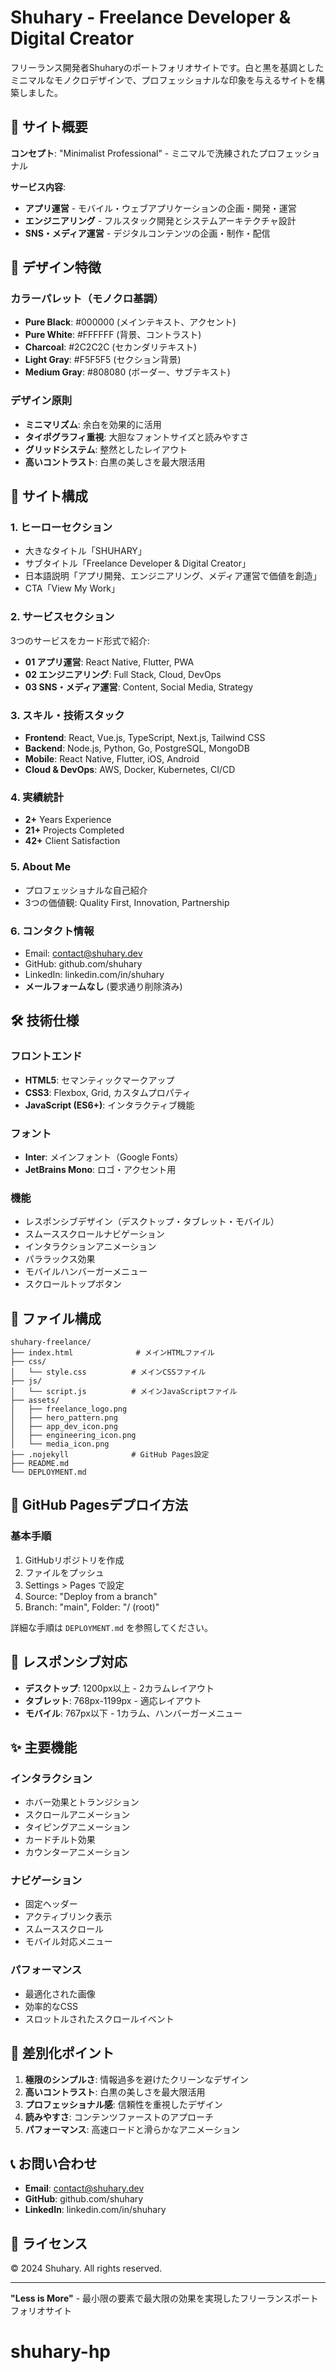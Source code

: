 # Shuhary - Freelance Developer & Digital Creator

フリーランス開発者Shuharyのポートフォリオサイトです。白と黒を基調としたミニマルなモノクロデザインで、プロフェッショナルな印象を与えるサイトを構築しました。

## 🎯 サイト概要

**コンセプト**: "Minimalist Professional" - ミニマルで洗練されたプロフェッショナル

**サービス内容**:
- **アプリ運営** - モバイル・ウェブアプリケーションの企画・開発・運営
- **エンジニアリング** - フルスタック開発とシステムアーキテクチャ設計
- **SNS・メディア運営** - デジタルコンテンツの企画・制作・配信

## 🎨 デザイン特徴

### カラーパレット（モノクロ基調）
- **Pure Black**: #000000 (メインテキスト、アクセント)
- **Pure White**: #FFFFFF (背景、コントラスト)
- **Charcoal**: #2C2C2C (セカンダリテキスト)
- **Light Gray**: #F5F5F5 (セクション背景)
- **Medium Gray**: #808080 (ボーダー、サブテキスト)

### デザイン原則
- **ミニマリズム**: 余白を効果的に活用
- **タイポグラフィ重視**: 大胆なフォントサイズと読みやすさ
- **グリッドシステム**: 整然としたレイアウト
- **高いコントラスト**: 白黒の美しさを最大限活用

## 📱 サイト構成

### 1. ヒーローセクション
- 大きなタイトル「SHUHARY」
- サブタイトル「Freelance Developer & Digital Creator」
- 日本語説明「アプリ開発、エンジニアリング、メディア運営で価値を創造」
- CTA「View My Work」

### 2. サービスセクション
3つのサービスをカード形式で紹介:
- **01 アプリ運営**: React Native, Flutter, PWA
- **02 エンジニアリング**: Full Stack, Cloud, DevOps
- **03 SNS・メディア運営**: Content, Social Media, Strategy

### 3. スキル・技術スタック
- **Frontend**: React, Vue.js, TypeScript, Next.js, Tailwind CSS
- **Backend**: Node.js, Python, Go, PostgreSQL, MongoDB
- **Mobile**: React Native, Flutter, iOS, Android
- **Cloud & DevOps**: AWS, Docker, Kubernetes, CI/CD

### 4. 実績統計
- **2+** Years Experience
- **21+** Projects Completed
- **42+** Client Satisfaction

### 5. About Me
- プロフェッショナルな自己紹介
- 3つの価値観: Quality First, Innovation, Partnership

### 6. コンタクト情報
- Email: contact@shuhary.dev
- GitHub: github.com/shuhary
- LinkedIn: linkedin.com/in/shuhary
- **メールフォームなし** (要求通り削除済み)

## 🛠️ 技術仕様

### フロントエンド
- **HTML5**: セマンティックマークアップ
- **CSS3**: Flexbox, Grid, カスタムプロパティ
- **JavaScript (ES6+)**: インタラクティブ機能

### フォント
- **Inter**: メインフォント（Google Fonts）
- **JetBrains Mono**: ロゴ・アクセント用

### 機能
- レスポンシブデザイン（デスクトップ・タブレット・モバイル）
- スムーススクロールナビゲーション
- インタラクションアニメーション
- パララックス効果
- モバイルハンバーガーメニュー
- スクロールトップボタン

## 📂 ファイル構成

```
shuhary-freelance/
├── index.html              # メインHTMLファイル
├── css/
│   └── style.css          # メインCSSファイル
├── js/
│   └── script.js          # メインJavaScriptファイル
├── assets/
│   ├── freelance_logo.png
│   ├── hero_pattern.png
│   ├── app_dev_icon.png
│   ├── engineering_icon.png
│   └── media_icon.png
├── .nojekyll              # GitHub Pages設定
├── README.md
└── DEPLOYMENT.md
```

## 🚀 GitHub Pagesデプロイ方法

### 基本手順
1. GitHubリポジトリを作成
2. ファイルをプッシュ
3. Settings > Pages で設定
4. Source: "Deploy from a branch"
5. Branch: "main", Folder: "/ (root)"

詳細な手順は `DEPLOYMENT.md` を参照してください。

## 📱 レスポンシブ対応

- **デスクトップ**: 1200px以上 - 2カラムレイアウト
- **タブレット**: 768px-1199px - 適応レイアウト
- **モバイル**: 767px以下 - 1カラム、ハンバーガーメニュー

## ✨ 主要機能

### インタラクション
- ホバー効果とトランジション
- スクロールアニメーション
- タイピングアニメーション
- カードチルト効果
- カウンターアニメーション

### ナビゲーション
- 固定ヘッダー
- アクティブリンク表示
- スムーススクロール
- モバイル対応メニュー

### パフォーマンス
- 最適化された画像
- 効率的なCSS
- スロットルされたスクロールイベント

## 🎯 差別化ポイント

1. **極限のシンプルさ**: 情報過多を避けたクリーンなデザイン
2. **高いコントラスト**: 白黒の美しさを最大限活用
3. **プロフェッショナル感**: 信頼性を重視したデザイン
4. **読みやすさ**: コンテンツファーストのアプローチ
5. **パフォーマンス**: 高速ロードと滑らかなアニメーション

## 📞 お問い合わせ

- **Email**: contact@shuhary.dev
- **GitHub**: github.com/shuhary
- **LinkedIn**: linkedin.com/in/shuhary

## 📄 ライセンス

© 2024 Shuhary. All rights reserved.

---

**"Less is More"** - 最小限の要素で最大限の効果を実現したフリーランスポートフォリオサイト

# shuhary-hp
